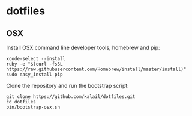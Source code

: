 dotfiles
========

OSX
---

Install OSX command line developer tools, homebrew and pip:

    xcode-select --install
    ruby -e "$(curl -fsSL https://raw.githubusercontent.com/Homebrew/install/master/install)"
    sudo easy_install pip

Clone the repository and run the bootstrap script:

    git clone https://github.com/kalail/dotfiles.git
    cd dotfiles
    bin/bootstrap-osx.sh
